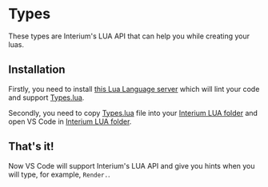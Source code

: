 # Types

These types are Interium's LUA API that can help you while creating your luas.

## Installation

Firstly, you need to install [this Lua Language server](https://marketplace.visualstudio.com/items?itemName=sumneko.lua)
which will lint your code and support [Types.lua](../interium/Types.lua).

Secondly, you need to copy [Types.lua](../interium/Types.lua) file into your [Interium LUA folder](https://vk.com/topic-42366670_40421479) and open VS Code in [Interium LUA folder](https://vk.com/topic-42366670_40421479).

## That's it!

Now VS Code will support Interium's LUA API and give you hints when you will type, for example, `Render.`.
